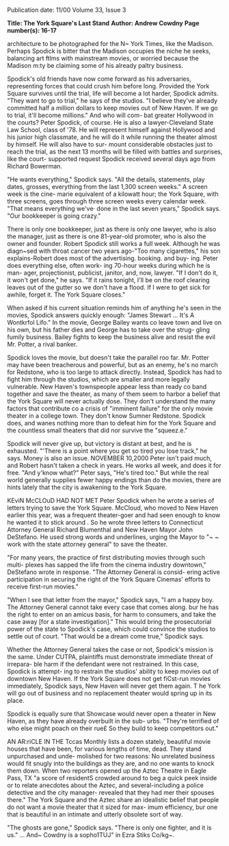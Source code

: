Publication date: 11/00
Volume 33, Issue 3

**Title: The York Square's Last Stand**
**Author:  Andrew Cowdny**
**Page number(s): 16-17**

architecture to be photographed for the 
N~ York Times, like the Madison. Perhaps 
Spodick is bitter that the Madison occupies 
the niche he seeks, balancing art ftlms with 
mainstream movies, or worried because the 
Madison m:ty be claiming some of his 
already paltry business. 

Spodick's old friends have now come 
forward as his adversaries, representing 
forces that could crush him before long. 
Provided the York Square survives until the 
trial, life will become a lot harder, Spodick 
admits. "They want to go to trial," he says 
of the studios. "I believe they've already 
committed half a million dollars to keep 
movies out of New Haven. If we go to trial, 
it'll become millions." And who will com-
bat greater Hollywood in the courts? 
Peter Spodick, of course. He is also a 
lawyer-Cleveland State Law School, class 
of '78. He will represent himself against 
Hollywood and his junior high classmate, 
and he will do it while running the theater 
almost by himself. He will also have to sur-
mount considerable obstacles just to reach 
the trial, as the next 13 months will be filled 
with battles and surprises, like the court-
supported request Spodick received several 
days ago from Richard Bowerman. 

"He wants everything," Spodick says. 
"All the details, statements, play dates, 
grosses, everything from the last 1,300 
screen weeks." A screen week is the cine-
marie equivalent of a kilowatt hour; the 
York Square, with three screens, goes 
through three screen weeks every calendar 
week. "That means everything we've· done 
in the last seven years," Spodick says. "Our 
bookkeeper is going crazy." 

There is only one bookkeeper, just as 
there is only one lawyer, who is also the 
manager, just as there is one 81-year-old 
promoter, who is also the owner and 
founder. Robert Spodick still works a full 
week. Although he was diagn~sed with 
throat cancer two years ago-"Too many 
cigarettes," his son explains-Robert does 
most of the advertising. booking. and buy-
ing. Peter does everything else, often work-
ing 70-hour weeks during which he is man-
ager, projectionist, publicist, janitor, and, 
now, lawyer. "If I don't do it, it won't get 
done," he says. "If it rains tonight, I'll be 
on the roof clearing leaves out of the gutter 
so we don't have a flood. If I were to get 
sick for awhile, forget it. The York Square 
closes." 

When asked if his current situation 
reminds him of anything he's seen in the 
movies, Spodick answers quickly enough: 
"James Stewart ... It's A Wontkrfol Lifo." In 
the movie, George Bailey wants co leave 
town and live on his own, but his father 
dies and George has to take over the strug-
gling fumily business. Bailey fights to keep 
the business alive and resist the evil Mr. 
Potter, a rival banker. 

Spodick loves the movie, but doesn't 
take the parallel roo far. Mr. Potter may 
have been treacherous and powerful, but as 
an enemy, he's no march for Redstone, who 
is too large to attack directly. Instead, 
Spodick has had to fight him through the 
studios, which are smaller and more legally 
vulnerable. New Haven's townspeople 
appear less than ready co band together and 
save the theater, as many of them seem to 
harbor a belief that the York Square will 
never actually dose. They don't understand 
the many factors that contribute co a crisis 
of "imminent failure" for the only movie 
theater in a college town. They don't know 
Sumner Redstone. Spodick does, and 
wanes nothing more than to defeat him for 
the York Square and the countless small 
theaters that did nor survive the "squeez.e." 

Spodick will never give up, but victory 
is distant at best, and he is exhausted. 
"'There is a point where you get so tired you 
lose track," he says. Money is also an issue. 
NOVEMBER 10,2000 
Peter isn't paid much, and Robert hasn't 
taken a check in years. He works all week, 
and does it for free. "And y'know what?" 
Peter says, "He's tired too." But while the 
real world generally supplies fewer happy 
endings than do the movies, there are hints 
lately that the city is awakening to the York 
Square. 

KEviN McCLOuD HAD NOT MET Peter 
Spodick when he wrote a series of letters 
trying to save the York Square. McCloud, 
who moved to New Haven earlier this year, 
was a frequent theater-goer and had seen 
enough to know he wanted it to stick 
around . So he wrote three letters to 
Connecticut Attorney General Richard 
Blumenthal and New Haven Mayor John 
DeStefano. He used strong words and 
underlines, urging the Mayor to "~ 
~ 
work with the state attorney 
general" to save the theater. 

"For many years, the practice of first 
distributing movies through such multi-
plexes has sapped the life from the cinema 
industry downtown," DeStefano wrote in 
response. "The Attorney General is consid-
ering active participation in securing the 
right of the York Square Cinemas' efforts to 
receive first-run movies." 

"When I see that letter from the 
mayor," Spodick says, "I am a happy boy. 
The Attorney General cannot take every 
case that comes along. bur he has the right 
to enter on an amicus basis, for harm to 
consumers, and take the case away [for a 
state investigation]." This would bring the 
prosecutorial power of the state to 
Spodick's case, which could convince the 
studios to settle out of court. "That would 
be a dream come true," Spodick says. 

Whether the Attorney General takes 
the case or not, Spodick's mission is the 
same. Under 
CUTPA, plaintiffs must 
demonstrate immediate threat of irrepara-
ble harm if the defendant were not 
restrained. In this case, Spodick is attempt-
ing to restrain the studios' ability to keep 
movies out of downtown New Haven. If 
the York Square does not get fiCst-run 
movies immediately, Spodick says, New 
Haven will never get them again. T he York 
will go out of business and no replacement 
theater would spring up in its place. 

Spodick is equally sure that Showcase 
would never open a theater in New Haven, 
as they have already overbuilt in the sub-
urbs. "They're terrified of who else might 
poach on their rue£ So they build to keep 
competitors out." 

AN AR:riCLE IN THE Tccas Monthly lists 
a dozen stately, beautiful movie houses that 
have been, for various lengths of time, 
dead. They stand unpurchased and unde-
molished for two reasons: No unrelated 
business would fit snugly into the buildings 
as they are, and no one wants to knock 
them down. When two reporters opened 
up the Aztec Theatre in Eagle Pass, TX "a 
score of residentS crowded around to beg a 
quick peek inside or to relate anecdotes 
about the Aztec, and several-including a 
police detective and the city manager-
revealed that they had mer their spouses 
there." The York Square and the Aztec 
share an idealistic belief that people do not 
want a movie theater that it sized for max-
imum efficiency, bur one that is beautiful 
in an intimate and utterly obsolete sort of 
way. 

"The ghosts are gone," Spodick says. 
"There is only one fighter, and it is us." ... 
And~ Cowdny is a sopho1TUJ" in 
Ezra Stiks Co/kg~.